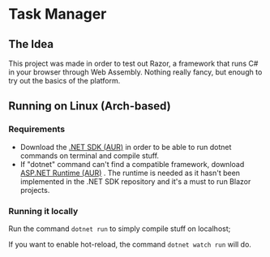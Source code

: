 # Task Manager

## The Idea

This project was made in order to test out Razor, a framework that runs C# in your browser through Web Assembly. Nothing really fancy, but enough to try out the basics of the platform.

## Running on Linux (Arch-based)

### Requirements
- Download the [.NET SDK (AUR)](https://aur.archlinux.org/packages/dotnet-sdk-bin/) in order to be able to run dotnet commands on terminal and compile stuff.
- If "dotnet" command can't find a compatible framework, download [ASP.NET Runtime (AUR)](https://aur.archlinux.org/packages/aspnet-runtime-bin/) . The runtime is needed as it hasn't been implemented in the .NET SDK repository and it's a must to run Blazor projects.

### Running it locally

Run the command `dotnet run` to simply compile stuff on localhost;

If you want to enable hot-reload, the command `dotnet watch run` will do.
